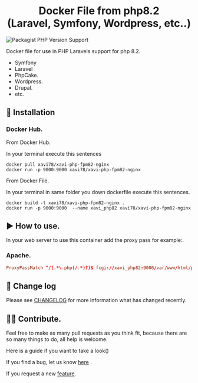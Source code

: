 <h1 align="center">
 Docker File from php8.2  <br>
 (Laravel, Symfony, Wordpress, etc..)
</h1>


![Packagist PHP Version Support](https://img.shields.io/badge/php-%5E8.2-blue)


Docker file for use in PHP Laravels support for php 8.2.
- Symfony
- Laravel
- PhpCake.
- Wordpress.
- Drupal.
- etc.




## 🚀 Installation
### Docker Hub.

From Docker Hub.

In your terminal execute this sentences
```terminal
docker pull xavi78/xavi-php-fpm82-nginx
docker run -p 9000:9000 xavi78/xavi-php-fpm82-nginx  
```
From Docker File.

In your terminal in same folder you down dockerfile execute this sentences.
```terminal
docker build -t xavi78/xavi-php-fpm82-nginx .
docker run -p 9000:9000  --name xavi_php82 xavi78/xavi-php-fpm82-nginx 
```

## :arrow_forward: How to use.
In your web server to use this container add the proxy pass for example:.
### Apache.
```conf
ProxyPassMatch ^/(.*\.php(/.*)?)$ fcgi://xavi_php82:9000/var/www/html/public/$1
```

## :mag_right: Change log
Please see <a href="">CHANGELOG</a> for more information what has changed recently.



## :superhero_woman: Contribute.
Feel free to make as many pull requests as you think fit, because there are so many things to do, all help is welcome.

Here is a guide if you want to take a look()

If you find a bug, let us know <a href="https://github.com/JavierRodriguez78/xavi-php-fpm82-nginx/issues">here</a> .

If you request a new  <a href ="https://github.com/JavierRodriguez78/xavi-php-fpm82-nginxx/pulls"> feature</a>.